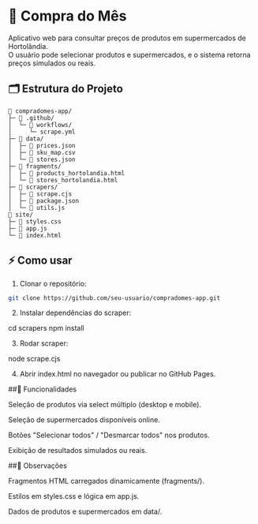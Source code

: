 # 🛒 Compra do Mês

Aplicativo web para consultar preços de produtos em supermercados de Hortolândia.  
O usuário pode selecionar produtos e supermercados, e o sistema retorna preços simulados ou reais.

## 🗂 Estrutura do Projeto
```
📁 compradomes-app/
├─ 📁 .github/
│  └─ 📁 workflows/
│     └─ scrape.yml
├─ 📁 data/
│  ├─ 📄 prices.json
│  ├─ 📄 sku_map.csv
│  └─ 📄 stores.json
├─ 📁 fragments/
│  ├─ 📄 products_hortolandia.html
│  └─ 📄 stores_hortolandia.html
├─ 📁 scrapers/
│  ├─ 📄 scrape.cjs
│  ├─ 📄 package.json
│  └─ 📄 utils.js
📁 site/ 
├─ 📄 styles.css
├─ 📄 app.js
└─ 📄 index.html
```
## ⚡ Como usar

1. Clonar o repositório:
```bash
git clone https://github.com/seu-usuario/compradomes-app.git
```
2. Instalar dependências do scraper:



cd scrapers
npm install

3. Rodar scraper:



node scrape.cjs

4. Abrir index.html no navegador ou publicar no GitHub Pages.



##🎨 Funcionalidades

Seleção de produtos via select múltiplo (desktop e mobile).

Seleção de supermercados disponíveis online.

Botões "Selecionar todos" / "Desmarcar todos" nos produtos.

Exibição de resultados simulados ou reais.


##🔧 Observações

Fragmentos HTML carregados dinamicamente (fragments/).

Estilos em styles.css e lógica em app.js.

Dados de produtos e supermercados em data/.


